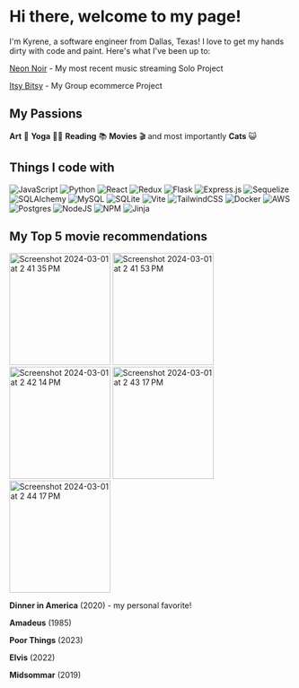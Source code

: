 


# Hi there, welcome to my page!

I'm Kyrene, a software engineer from Dallas, Texas! I love to get my hands dirty with code and paint. Here's what I've been up to:

[Neon Noir](https://github.com/KyreneAF/Neon-Noir) - My most recent music streaming Solo Project

[Itsy Bitsy](https://github.com/Bobarn/Itsy_Bitsy) - My Group ecommerce Project



## My Passions
**Art** 🎨   **Yoga** 🧘‍♂️   **Reading** 📚   **Movies** 🎬   and most importantly   **Cats** 😺


## Things I code with

![JavaScript](https://img.shields.io/badge/javascript-%23323330.svg?style=for-the-badge&logo=javascript&logoColor=%23F7DF1E) ![Python](https://img.shields.io/badge/python-3670A0?style=for-the-badge&logo=python&logoColor=ffdd54) ![React](https://img.shields.io/badge/react-%2320232a.svg?style=for-the-badge&logo=react&logoColor=%2361DAFB) ![Redux](https://img.shields.io/badge/redux-%23593d88.svg?style=for-the-badge&logo=redux&logoColor=white) ![Flask](https://img.shields.io/badge/flask-%23000.svg?style=for-the-badge&logo=flask&logoColor=white) ![Express.js](https://img.shields.io/badge/express.js-%23404d59.svg?style=for-the-badge&logo=express&logoColor=%2361DAFB) ![Sequelize](https://img.shields.io/badge/Sequelize-%2366afe9.svg?style=for-the-badge&logo=GitHub&logoColor=black) ![SQLAlchemy](https://img.shields.io/badge/SQLAlchemy-%2307405e.svg?style=for-the-badge&logo=GitHub&logoColor=white) ![MySQL](https://img.shields.io/badge/mysql-%2300f.svg?style=for-the-badge&logo=mysql&logoColor=white) ![SQLite](https://img.shields.io/badge/sqlite-%2307405e.svg?style=for-the-badge&logo=sqlite&logoColor=white) ![Vite](https://img.shields.io/badge/vite-%23646CFF.svg?style=for-the-badge&logo=vite&logoColor=white) ![TailwindCSS](https://img.shields.io/badge/tailwindcss-%2338B2AC.svg?style=for-the-badge&logo=tailwind-css&logoColor=white) ![Docker](https://img.shields.io/badge/docker-%230db7ed.svg?style=for-the-badge&logo=docker&logoColor=white) ![AWS](https://img.shields.io/badge/AWS-%23FF9900.svg?style=for-the-badge&logo=amazon-aws&logoColor=white) ![Postgres](https://img.shields.io/badge/postgres-%23316192.svg?style=for-the-badge&logo=postgresql&logoColor=white) ![NodeJS](https://img.shields.io/badge/node.js-6DA55F?style=for-the-badge&logo=node.js&logoColor=white) ![NPM](https://img.shields.io/badge/NPM-%23CB3837.svg?style=for-the-badge&logo=npm&logoColor=white) ![Jinja](https://img.shields.io/badge/jinja-white.svg?style=for-the-badge&logo=jinja&logoColor=black)

## My Top 5 movie recommendations

[<img width="180" height="200" alt="Screenshot 2024-03-01 at 2 41 35 PM" src="https://github.com/KyreneAF/KyreneAF/assets/129882345/f7d2461b-b482-4f8c-99f1-ab37b01da8b7">](https://www.rottentomatoes.com/m/dinner_in_america) [<img width="180" height="200" alt="Screenshot 2024-03-01 at 2 41 53 PM" src="https://github.com/KyreneAF/KyreneAF/assets/129882345/bae3c937-98da-4661-8c1f-69c8ad428f92">](https://www.rottentomatoes.com/m/poor_things) [<img width="180" height="200" alt="Screenshot 2024-03-01 at 2 42 14 PM" src="https://github.com/KyreneAF/KyreneAF/assets/129882345/785858d3-d591-42a3-8418-112ba8f904c9">](https://www.rottentomatoes.com/m/amadeus) [<img width="180" height="200" alt="Screenshot 2024-03-01 at 2 43 17 PM" src="https://github.com/KyreneAF/KyreneAF/assets/129882345/e29f7229-786b-4ba1-896e-6673f4a44ef1">](https://www.rottentomatoes.com/m/elvis) [<img width="180" height="200" alt="Screenshot 2024-03-01 at 2 44 17 PM" src="https://github.com/KyreneAF/KyreneAF/assets/129882345/0f29dd6e-d2b6-4c16-b531-5c87129dffd6">](https://www.rottentomatoes.com/m/midsommar)

**Dinner in America** (2020) - my personal favorite! 

**Amadeus** (1985) 

**Poor Things** (2023) 

**Elvis** (2022)

**Midsommar** (2019)

<!--


**KyreneAF/KyreneAF** is a ✨ _special_ ✨ repository because its `README.md` (this file) appears on your GitHub profile.

Here are some ideas to get you started:

- 🔭 I’m currently working on ...
- 🌱 I’m currently learning ...
- 👯 I’m looking to collaborate on ...
- 🤔 I’m looking for help with ...
- 💬 Ask me about ...
- 📫 How to reach me: ...
- 😄 Pronouns: ...
- ⚡ Fun fact: ...
-->

